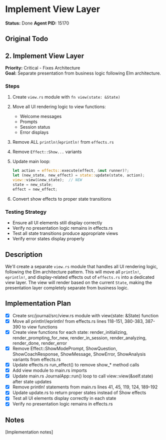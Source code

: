 # Implement View Layer

**Status:** Done
**Agent PID:** 15170

## Original Todo

## 2. Implement View Layer

**Priority:** Critical - Fixes Architecture  
**Goal:** Separate presentation from business logic following Elm architecture.

### Steps

1. Create `view.rs` module with `fn view(state: &State)`
2. Move all UI rendering logic to view functions:
   - Welcome messages
   - Prompts
   - Session status
   - Error displays
3. Remove ALL `println!`/`eprintln!` from `effects.rs`
4. Remove `Effect::Show...` variants
5. Update main loop:

   ```rust
   let action = effects::execute(effect, &mut runner)?;
   let (new_state, new_effect) = state::update(state, action);
   view::view(&new_state);  // NEW
   state = new_state;
   effect = new_effect;
   ```

6. Convert show effects to proper state transitions

### Testing Strategy

- Ensure all UI elements still display correctly
- Verify no presentation logic remains in effects.rs
- Test all state transitions produce appropriate views
- Verify error states display properly

## Description

We'll create a separate `view.rs` module that handles all UI rendering logic, following the Elm architecture pattern. This will move all `println!`, `eprintln!`, and display-related effects out of `effects.rs` into a dedicated view layer. The view will render based on the current `State`, making the presentation layer completely separate from business logic.

## Implementation Plan

- [x] Create src/journal/src/view.rs module with view(state: &State) function
- [x] Move all println!/eprintln! from effects.rs lines 118-151, 380-383, 387-390 to view functions
- [x] Create view functions for each state: render_initializing, render_prompting_for_new, render_in_session, render_analyzing, render_done, render_error
- [x] Remove Effect::ShowModePrompt, ShowQuestion, ShowCoachResponse, ShowMessage, ShowError, ShowAnalysis variants from effects.rs
- [x] Update effects.rs run_effect() to remove show_* method calls
- [x] Add view module to main.rs imports
- [x] Update main.rs JournalApp::run() loop to call view::view(&self.state) after state updates
- [x] Remove println! statements from main.rs lines 41, 45, 119, 124, 189-192
- [x] Update update.rs to return proper states instead of Show effects
- [x] Test all UI elements display correctly in each state
- [x] Verify no presentation logic remains in effects.rs

## Notes

[Implementation notes]